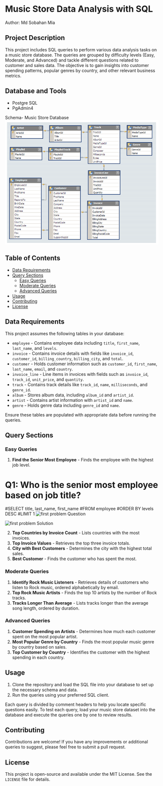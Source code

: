 # Music Store Data Analysis with SQL
Author: Md Sobahan Mia

## Project Description
This project includes SQL queries to perform various data analysis tasks on a music store database. The queries are grouped by difficulty levels (Easy, Moderate, and Advanced) and tackle different questions related to customer and sales data. The objective is to gain insights into customer spending patterns, popular genres by country, and other relevant business metrics.

## Database and Tools
* Postgre SQL
* PgAdmin4

Schema- Music Store Database  
![MusicDatabaseSchema](./MusicDatabaseSchema.png)

## Table of Contents
- [Data Requirements](#data-requirements)
- [Query Sections](#query-sections)
  - [Easy Queries](#easy-queries)
  - [Moderate Queries](#moderate-queries)
  - [Advanced Queries](#advanced-queries)
- [Usage](#usage)
- [Contributing](#contributing)
- [License](#license)

## Data Requirements
This project assumes the following tables in your database:
- `employee` - Contains employee data including `title`, `first_name`, `last_name`, and `levels`.
- `invoice` - Contains invoice details with fields like `invoice_id`, `customer_id`, `billing_country`, `billing_city`, and `total`.
- `customer` - Holds customer information such as `customer_id`, `first_name`, `last_name`, `email`, and `country`.
- `invoice_line` - Line items in invoices with fields such as `invoice_id`, `track_id`, `unit_price`, and `quantity`.
- `track` - Contains track details like `track_id`, `name`, `milliseconds`, and `genre_id`.
- `album` - Stores album data, including `album_id` and `artist_id`.
- `artist` - Contains artist information with `artist_id` and `name`.
- `genre` - Holds genre data including `genre_id` and `name`.

Ensure these tables are populated with appropriate data before running the queries.

## Query Sections

### Easy Queries
1. **Find the Senior Most Employee** - Finds the employee with the highest job level.
# Q1: Who is the senior most employee based on job title? 

#SELECT title, last_name, first_name 
#FROM employee
#ORDER BY levels DESC
#LIMIT 1
![first problem Question]('./solution_image/question_1.png')

![first problem Solution]('./solution_image/solution_1.png')

2. **Top Countries by Invoice Count** - Lists countries with the most invoices.
3. **Top Invoice Values** - Retrieves the top three invoice totals.
4. **City with Best Customers** - Determines the city with the highest total sales.
5. **Best Customer** - Finds the customer who has spent the most.

### Moderate Queries
1. **Identify Rock Music Listeners** - Retrieves details of customers who listen to Rock music, ordered alphabetically by email.
2. **Top Rock Music Artists** - Finds the top 10 artists by the number of Rock tracks.
3. **Tracks Longer Than Average** - Lists tracks longer than the average song length, ordered by duration.

### Advanced Queries
1. **Customer Spending on Artists** - Determines how much each customer spent on the most popular artist.
2. **Most Popular Genre by Country** - Finds the most popular music genre by country based on sales.
3. **Top Customer by Country** - Identifies the customer with the highest spending in each country.

## Usage
1. Clone the repository and load the SQL file into your database to set up the necessary schema and data.
2. Run the queries using your preferred SQL client.

Each query is divided by comment headers to help you locate specific questions easily. To test each query, load your music store dataset into the database and execute the queries one by one to review results.

## Contributing
Contributions are welcome! If you have any improvements or additional queries to suggest, please feel free to submit a pull request.

## License
This project is open-source and available under the MIT License. See the `LICENSE` file for details.
